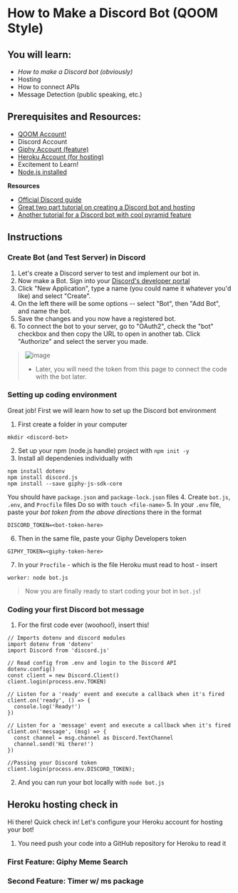 How to Make a Discord Bot (QOOM Style)
======
## You will learn:
- _How to make a Discord bot (obviously)_
- Hosting
- How to connect APIs
- Message Detection (public speaking, etc.)

## Prerequisites and Resources:

- [QOOM Account!](qoom.io)
- Discord Account
- [Giphy Account (feature)](https://developers.giphy.com/docs/api#quick-start-guide)
- [Heroku Account (for hosting)](https://devcenter.heroku.com/start)
- Excitement to Learn!
- [Node.js installed](http://nodejs.org/)

**Resources**
- [Official Discord guide](https://discordjs.guide/creating-your-bot/#creating-the-bot-file)
- [Great two part tutorial on creating a Discord bot and hosting](https://medium.com/davao-js/tutorial-creating-a-simple-discord-bot-9465a2764dc0)
- [Another tutorial for a Discord bot with cool pyramid feature](https://workshops.hackclub.com/pyramid_discord_bot/)


## Instructions
### Create Bot (and Test Server) in Discord
1. Let's create a Discord server to test and implement our bot in.
2. Now make a Bot. Sign into your [Discord's developer portal](https://discord.com/developers/applications)
3. Click "New Application", type a name (you could name it whatever you'd like) and select "Create".
4. On the left there will be some options -- select "Bot", then "Add Bot", and name the bot. 
5. Save the changes and you now have a registered bot.
6. To connect the bot to your server, go to "OAuth2", check the "bot" checkbox and then copy the URL to open in another tab. Click "Authorize" and select the server you made.
>![image](https://user-images.githubusercontent.com/66260572/112403255-7814e700-8ce4-11eb-8db1-53687808d781.png)
>- Later, you will need the token from this page to connect the code with the bot later.

### Setting up coding environment 
Great job! First we will learn how to set up the Discord bot environment
1. First create a folder in your computer 
```
mkdir <discord-bot>
```
2. Set up your npm (node.js handle) project with `npm init -y`
3. Install all dependenies individually with 
```
npm install dotenv
npm install discord.js
npm install --save giphy-js-sdk-core
```
You should have `package.json` and `package-lock.json` files
4. Create `bot.js`, `.env`, and `Procfile` files
Do so with `touch <file-name>`
5. In your `.env` file, paste your *bot token from the above directions* there in the format
```
DISCORD_TOKEN=<bot-token-here>
```
6. Then in the same file, paste your Giphy Developers token 
```
GIPHY_TOKEN=<giphy-token-here>
```
7. In your `Procfile` - which is the file Heroku must read to host - insert 
```
worker: node bot.js
```
>Now you are finally ready to start coding your bot in `bot.js`!
### Coding your first Discord bot message
1. For the first code ever (woohoo!), insert this!
```
// Imports dotenv and discord modules
import dotenv from 'dotenv'
import Discord from 'discord.js'

// Read config from .env and login to the Discord API
dotenv.config()
const client = new Discord.Client()
client.login(process.env.TOKEN)

// Listen for a 'ready' event and execute a callback when it's fired
client.on('ready', () => {
  console.log('Ready!')
})

// Listen for a 'message' event and execute a callback when it's fired
client.on('message', (msg) => {
  const channel = msg.channel as Discord.TextChannel
  channel.send('Hi there!')
})

//Passing your Discord token
client.login(process.env.DISCORD_TOKEN);
```
2. And you can run your bot locally with `node bot.js`

## Heroku hosting check in
Hi there! Quick check in!
Let's configure your Heroku account for hosting your bot!
1. You need push your code into a GitHub repository for Heroku to read it


### First Feature: Giphy Meme Search
### Second Feature: Timer w/ ms package
